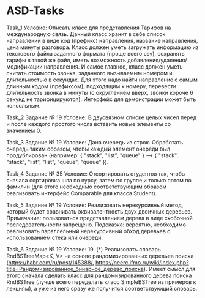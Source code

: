 # ASD-Tasks
Task_1 
Условие: Описать класс для представления Тарифов на международную связь. Данный класс хранит в себе список направлений в виде код (префикс) направления, название
направления, цена минуты разговора. Класс должен уметь загружать информацию из текстового файла заданного формата (проще всего csv), сохранять тарифы в такой же
файл, иметь возможность добавления/удаления/модификации направления. И самое главное, класс должен уметь считать стоимость звонка, заданного вызываемым номером
и длительностью в секундах. Для этого надо найти направление с самым длинным кодом (префиксом), подходящим к номеру, перевести длительность звонка в минуты (с
округлением вверх, звонки короче 6 секунд не тарифицируются). Интерфейс для демонстрации может быть консольным.

Task_2 Задание № 19
Условие:	В двусвязном списке целых чисел перед и после каждого простого числа вставить новые элементы со значением 0.

Task_3 Задание № 19
Условие:	Дана очередь из строк. Обработать очередь таким образом, чтобы каждый элемент очереди был продублирован (например: { "stack", "list", "queue" } –> { "stack", "stack", "list", "list", "queue", "queue" }).

Task_4 Задание № 35
Условие: Отсортировать студентов так, чтобы сначала сортировка шла по курсу, затем по группе и только потом по фамилии (для этого необходимо соответствующим образом реализовать интерфейс Comparable<Student> для класса Student).
  
Task_5 Задание № 19
Условие: Реализовать нерекурсивный метод, который будет сравнивать эквивалентность двух двоичных деревьев.	
         Примечание: пользоваться представлением дерева в виде скобочной последовательности запрещено.
         Подсказка: вероятно, необходимо реализовать параллельный нерекурсивный обход деревьев с использованием стека или очереди.

Task_6 Задание № 19
Условие: 19. (*) Реализовать словарь RndBSTreeMap<K, V> на основе рандомизированных деревьев поиска (https://habr.com/ru/post/145388/,           https://neerc.ifmo.ru/wiki/index.php?title=Рандомизированное_бинарное_дерево_поиска). Имеет смысл для этого сначала сделать класс для рандомизированного дерева поиска
RndBSTree<T> (лучше всего переделать класс SimpleBSTree из примеров к лекциям), а уже из него сразу же получится соответствующий словарь.


